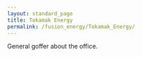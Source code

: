 ```yaml
---
layout: standard_page
title: Tokamak Energy
permalink: /fusion_energy/Tokamak_Energy/
---
```



General goffer about the office.